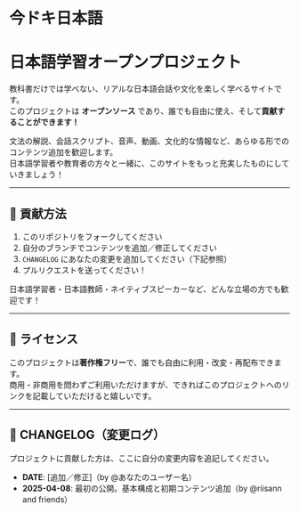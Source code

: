 # 今ドキ日本語
# 日本語学習オープンプロジェクト

教科書だけでは学べない、リアルな日本語会話や文化を楽しく学べるサイトです。  
このプロジェクトは **オープンソース** であり、誰でも自由に使え、そして**貢献することができます！**

文法の解説、会話スクリプト、音声、動画、文化的な情報など、あらゆる形でのコンテンツ追加を歓迎します。  
日本語学習者や教育者の方々と一緒に、このサイトをもっと充実したものにしていきましょう！

---

## 🔧 貢献方法

1. このリポジトリをフォークしてください  
2. 自分のブランチでコンテンツを追加／修正してください  
3. `CHANGELOG` にあなたの変更を追加してください（下記参照）  
4. プルリクエストを送ってください！

日本語学習者・日本語教師・ネイティブスピーカーなど、どんな立場の方でも歓迎です！

---

## 📝 ライセンス

このプロジェクトは**著作権フリー**で、誰でも自由に利用・改変・再配布できます。  
商用・非商用を問わずご利用いただけますが、できればこのプロジェクトへのリンクを記載していただけると嬉しいです。

---

## 📘 CHANGELOG（変更ログ）

プロジェクトに貢献した方は、ここに自分の変更内容を追記してください。
- **DATE**: [追加／修正]（by @あなたのユーザー名）
- **2025-04-08**: 最初の公開。基本構成と初期コンテンツ追加（by @riisann and friends）


